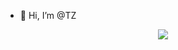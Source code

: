- 👋 Hi, I’m @TZ
<p align="center">
  <a href="https://skillicons.dev">
    <img src="https://skillicons.dev/icons?i=git,kubernetes,docker,c,vim,c++,python,java" />
  </a>
</p>

